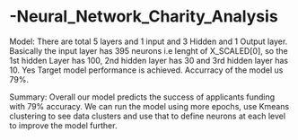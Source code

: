 # -Neural_Network_Charity_Analysis

Model:
There are total 5 layers and 1 input and 3 Hidden and 1 Output layer. Basically the input layer has 395 neurons i.e lenght of X_SCALED[0], so the 1st hidden Layer has 100, 2nd hidden layer has 30 and 3rd hidden layer has 10.
Yes Target model performance is achieved. Accurracy of the model us 79%. 

Summary:
Overall our model predicts the success of applicants funding with 79% accuracy. We can run the model using more epochs, use Kmeans clustering to see data clusters and use that to define neurons at each level to improve the model further.



